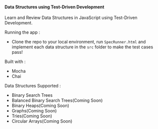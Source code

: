#### Data Structures using Test-Driven Development

Learn and Review Data Structures in JavaScript using Test-Driven Development.

Running the app :
- Clone the repo to your local environment, run `SpecRunner.html` and implement each data structure in the `src` folder to make the test cases pass!

Built with :
- Mocha
- Chai

Data Structures Supported :
- Binary Search Trees
- Balanced Binary Search Trees(Coming Soon)
- Binary Heaps(Coming Soon)
- Graphs(Coming Soon)
- Tries(Coming Soon)
- Circular Arrays(Coming Soon)